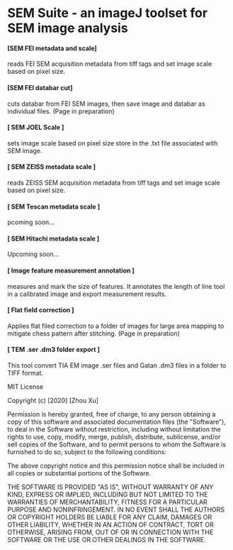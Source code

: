 # SEM Suite - an imageJ toolset for SEM image analysis

#### [SEM FEI metadata and scale] 
reads FEI SEM acquisition metadata from tiff tags and set image scale based on pixel size.

#### [SEM FEI databar cut] 
cuts databar from FEI SEM images, then save image and databar as individual files. (Page in preparation)

#### [ SEM JOEL Scale ] 
sets image scale based on pixel size store in the .txt file associated with SEM image.

#### [ SEM ZEISS metadata scale ] 
reads ZEISS SEM acquisition metadata from tiff tags and set image scale based on pixel size.

#### [ SEM Tescan metadata scale ] 
pcoming soon...

#### [ SEM Hitachi metadata scale ] 
Upcoming soon...

#### [ Image feature measurement annotation ] 
measures and mark the size of features. It annotates the length of line tool in a calibrated image and export measurement results.

#### [ Flat field correction ] 
Applies flat filed correction to a folder of images for large area mapping to mitigate chess pattern after stitching. (Page in preparation)

#### [ TEM .ser .dm3 folder export ] 
This tool convert TIA EM image .ser files and Gatan .dm3 files in a folder to TIFF format.


MIT License

Copyright (c) [2020] [Zhou Xu]

Permission is hereby granted, free of charge, to any person obtaining a copy
of this software and associated documentation files (the "Software"), to deal
in the Software without restriction, including without limitation the rights
to use, copy, modify, merge, publish, distribute, sublicense, and/or sell
copies of the Software, and to permit persons to whom the Software is
furnished to do so, subject to the following conditions:

The above copyright notice and this permission notice shall be included in all
copies or substantial portions of the Software.

THE SOFTWARE IS PROVIDED "AS IS", WITHOUT WARRANTY OF ANY KIND, EXPRESS OR
IMPLIED, INCLUDING BUT NOT LIMITED TO THE WARRANTIES OF MERCHANTABILITY,
FITNESS FOR A PARTICULAR PURPOSE AND NONINFRINGEMENT. IN NO EVENT SHALL THE
AUTHORS OR COPYRIGHT HOLDERS BE LIABLE FOR ANY CLAIM, DAMAGES OR OTHER
LIABILITY, WHETHER IN AN ACTION OF CONTRACT, TORT OR OTHERWISE, ARISING FROM,
OUT OF OR IN CONNECTION WITH THE SOFTWARE OR THE USE OR OTHER DEALINGS IN THE
SOFTWARE.
